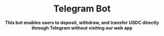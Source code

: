 <h1 align="center">Telegram Bot</h1>

<p align="center"><b>This bot enables users to deposit, withdraw, and transfer USDC directly through Telegram without visiting our web app</b></p>
